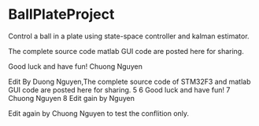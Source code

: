 
# BallPlateProject
Control a ball in a plate using state-space controller and kalman estimator.

The complete source code  matlab GUI code are posted here for sharing.

Good luck and have fun!
Chuong Nguyen

Edit By Duong Nguyen,The complete source code of STM32F3 and matlab GUI code are posted here for sharing.
5
6
Good luck and have fun!
7
Chuong Nguyen
8
 Edit gain by Nguyen

Edit again by Chuong Nguyen to test the conflition only.

